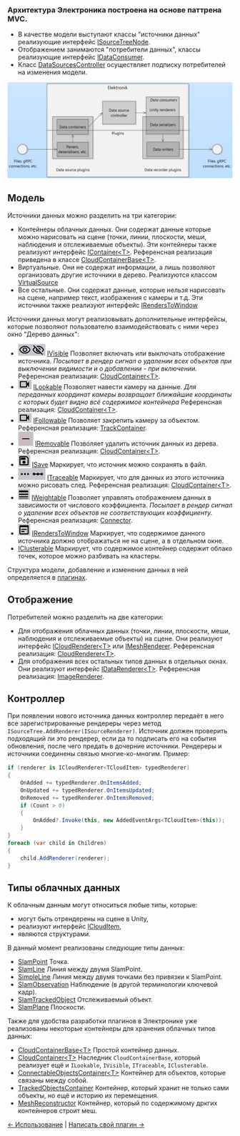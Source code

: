 ### Архитектура Электроника построена на основе паттрена MVC.

- В качестве модели выступают классы "источники данных" реализующие интерфейс [ISourceTreeNode](../Assets/Scripts/DataSources/ISourceTreeNode.cs).
- Отображением занимаются "потребители данных", классы реализующие интерфейс [IDataConsumer](../Assets/Scripts/DataConsumers/IDataConsumer.cs).
- Класс [DataSourcesController](../Assets/Scripts/DataControllers/DataSourcesController.cs) осуществляет подписку потребителей на изменения модели.

![Диаграмма](Images/ElektronikDiagram.png)

## Модель

Источники данных можно разделить на три категории: 
- Контейнеры облачных данных. Они содержат данные которые можно нарисовать на сцене (точки, линии, плоскости, меши, наблюдения и отслеживаемые объекты). 
  Эти контейнеры также реализуют интерфейс [IContainer\<T\>](../Assets/Scripts/DataSources/Containers/IContainer.cs). 
  Референсная реализация приведена в классе [CloudContainerBase\<T\>](../Assets/Scripts/DataSources/Containers/CloudContainerBase.cs).
- Виртуальные. Они не содержат информации, а лишь позволяют организовать другие источники в дерево. Реализуются классом [VirtualSource](../Assets/Scripts/DataSources/Containers/VirtualSource.cs) 
- Все остальные. Они содержат данные, которые нельзя нарисовать на сцене, например текст, изображения с камеры и т.д. 
  Эти источники также реализуют интерфейс [IRendersToWindow](../Assets/Scripts/DataSources/SpecialInterfaces/IRendersToWindow.cs)

Источники данных могут реализовывать дополнительные интерфейсы, которые позволяют пользователю взаимодействовать с ними через окно "Дерево данных":
- ![button](Images/VisibilityButton.png) [IVisible](../Assets/Scripts/DataSources/SpecialInterfaces/IVisible.cs) Позволяет включать или выключать отображение источника.
  *Посылает в рендер сигнал о удалении всех объектов при выключении видимости и о добавлении - при включении.* Референсная реализация: [CloudContainer\<T\>](../Assets/Scripts/DataSources/Containers/CloudContainer.cs).
- ![button](Images/LookAtButton.png) [ILookable](../Assets/Scripts/DataSources/SpecialInterfaces/ILookable.cs) Позволяет навести камеру на данные.
  *Для переданных координат камеры возвращает ближайшие координаты с которых будет видно всё содержимое контейнера* Референсная реализация: [CloudContainer\<T\>](../Assets/Scripts/DataSources/Containers/CloudContainer.cs).
- ![button](Images/LookAtButton.png) [IFollowable](../Assets/Scripts/DataSources/SpecialInterfaces/IFollowable.cs) Позволяет закрепить камеру за объектом.
  Референсная реализация: [TrackContainer](../Assets/Scripts/DataSources/Containers/TrackContainer.cs).
- ![button](Images/DeleteButton.png) [IRemovable](../Assets/Scripts/DataSources/SpecialInterfaces/IRemovable.cs) Позволяет удалить источник данных из дерева. 
  Референсная реализация: [CloudContainer\<T\>](../Assets/Scripts/DataSources/Containers/ClustersContainer.cs).
- ![button](Images/SaveButton.png) [ISave](../Assets/Scripts/DataSources/SpecialInterfaces/ISave.cs) Маркирует, что источник можно сохранять в файл.
- ![button](Images/TraceButton.png) [ITraceable](../Assets/Scripts/DataSources/SpecialInterfaces/ITraceable.cs) Маркирует, что для данных из этого источника можно рисовать след.
  Референсная реализация: [CloudContainer\<T\>](../Assets/Scripts/DataSources/Containers/CloudContainer.cs).
- ![button](Images/Connections.png) [IWeightable](../Assets/Scripts/DataSources/SpecialInterfaces/IWeightable.cs) Позволяет управлять отображением данных в зависимости от числового коэффициента.
  *Посылает в рендер сигнал о удалении всех объектов не соответствующих коэффициенту.* Референсная реализация: [Connector](../Assets/Scripts/DataSources/Containers/Connector.cs).
- ![button](Images/OpenWindowButton.png) [IRendersToWindow](../Assets/Scripts/DataSources/SpecialInterfaces/IRendersToWindow.cs) Маркирует, что содержимое данного источника должно отображаться
  не на сцене, а в отдельном окне.
- [IClusterable](../Assets/Scripts/DataSources/SpecialInterfaces/IClusterable.cs) Маркирует, что содержимое контейнер содержит облако точек, которое можно разбивать на кластеры.

Структура модели, добавление и изменение данных в ней определяется в [плагинах](Plugins-RU.md).

## Отображение

Потребителей можно разделить на две категории:
- Для отображения облачных данных (точки, линии, плоскости, меши, наблюдения и отслеживаемые объекты) на сцене. 
  Они реализуют интерфейс [ICloudRenderer\<T\>](../Assets/Scripts/DataConsumers/CloudRenderers/Renderers/ICloudRenderer.cs)
  или [IMeshRenderer](../Assets/Scripts/DataConsumers/CloudRenderers/Renderers/IMeshRenderer.cs).
  Референсная реализация: [CloudRenderer\<T\>](../Assets/Scripts/DataConsumers/CloudRenderers/Renderers/CloudRenderer.cs).
- Для отображения всех остальных типов данных в отдельных окнах.
  Они реализуют интерфейс [IDataRenderer\<T\>](../Assets/Scripts/DataConsumers/Windows/IDataRenderer.cs).
  Референсная реализация: [ImageRenderer](../Assets/Scripts/DataConsumers/Windows/ImageRenderer.cs).

## Контроллер

При появлении нового источника данных контроллер передаёт в него все зарегистрированные рендереры через метод `ISourceTree.AddRenderer(ISourceRenderer)`.
Источник должен проверить подходящий ли это рендерер, если да то подписать его на события обновления, после чего предать в дочерние источники.
Рендереры и источники соединены связью многие-ко-многим.
Пример:
```c#
if (renderer is ICloudRenderer<TCloudItem> typedRenderer)
{
    OnAdded += typedRenderer.OnItemsAdded;
    OnUpdated += typedRenderer.OnItemsUpdated;
    OnRemoved += typedRenderer.OnItemsRemoved;
    if (Count > 0)
    {
        OnAdded?.Invoke(this, new AddedEventArgs<TCloudItem>(this));
    }
}
foreach (var child in Children)
{
    child.AddRenderer(renderer);
}
```

## Типы облачных данных

К облачным данным могут относиться любые типы, которые:
- могут быть отрендерены на сцене в Unity,
- реализуют интерфейс [ICloudItem](../Assets/Scripts/Data/PackageObjects/ICloudItem.cs),
- являются структурами.

В данный момент реализованы следующие типы данных:
- [SlamPoint](../Assets/Scripts/Data/PackageObjects/SlamPoint.cs) Точка.
- [SlamLine](../Assets/Scripts/Data/PackageObjects/SlamLine.cs) Линия между двумя SlamPoint.
- [SimpleLine](../Assets/Scripts/Data/PackageObjects/SimpleLine.cs) Линия между двумя точками без привязки к SlamPoint.
- [SlamObservation](../Assets/Scripts/Data/PackageObjects/SlamObservation.cs) Наблюдение (в другой терминологии ключевой кадр).
- [SlamTrackedObject](../Assets/Scripts/Data/PackageObjects/SlamTrackedObject.cs) Отслеживаемый объект.
- [SlamPlane](../Assets/Scripts/Data/PackageObjects/SlamPlane.cs) Плоскости.

Также для удобства разработки плагинов в Электронике уже реализованы некоторые контейнеры для хранения облачных типов данных:
- [CloudContainerBase\<T\>](../Assets/Scripts/DataSources/Containers/CloudContainerBase.cs) Простой контейнер данных.
- [CloudContainer\<T\>](../Assets/Scripts/DataSources/Containers/CloudContainer.cs) Наследник `CloudContainerBase`, который реализует ещё и
  `ILookable`, `IVisible`, `ITraceable`, `IClusterable`.
- [ConnectableObjectsContainer\<T\>](../Assets/Scripts/DataSources/Containers/ConnectableObjectsContainer.cs) Контейнер для объектов, которые связаны между собой.
- [TrackedObjectsContainer](../Assets/Scripts/DataSources/Containers/TrackedObjectsContainer.cs) Контейнер, который хранит не только сами объекты, но ещё и историю их перемещения.
- [MeshReconstructor](../Assets/Scripts/DataSources/Containers/MeshReconstructor.cs) Контейнер, который по содержимому дркгих контейнеров строит меш.

[<- Использование](Usage-RU.md) | [Написать свой плагин ->](Plugins-RU.md)
